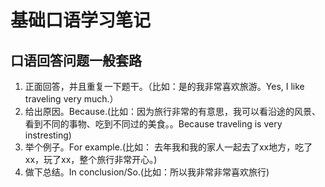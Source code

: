 # 基础口语学习笔记
## 口语回答问题一般套路
1. 正面回答，并且重复一下题干。（比如：是的我非常喜欢旅游。Yes, I like traveling very much.）
2. 给出原因。Because.(比如：因为旅行非常的有意思，我可以看沿途的风景、看到不同的事物、吃到不同过的美食。。Because traveling is very instresting)
3. 举个例子。For example.(比如： 去年我和我的家人一起去了xx地方，吃了xx，玩了xx，整个旅行非常开心。)
4. 做下总结。In conclusion/So.(比如：所以我非常非常喜欢旅行)
